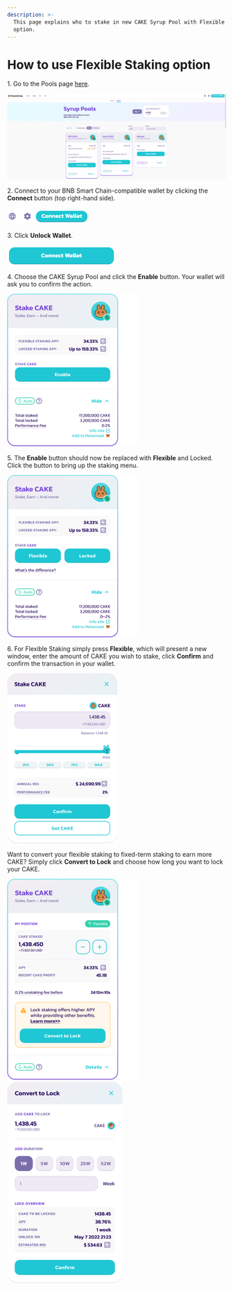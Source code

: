 ```yaml
---
description: >-
  This page explains who to stake in new CAKE Syrup Pool with Flexible Staking
  option.
---
```


# How to use Flexible Staking option

1\. Go to the Pools page [here](https://pancakeswap.finance/pools).

![](<../../../.gitbook/assets/1-how-to-stake-in-syrup-pool (3).png>)

2\. Connect to your BNB Smart Chain-compatible wallet by clicking the **Connect** button (top right-hand side).

![](<../../../.gitbook/assets/2-how-to-stake-in-syrup-pool (2).png>)

3\. Click **Unlock Wallet**.

![](<../../../.gitbook/assets/3-how-to-stake-in-syrup-pool (2).png>)

4\. Choose the CAKE Syrup Pool and click the **Enable** button. Your wallet will ask you to confirm the action.

![Cake Pool](../../../.gitbook/assets/cake-pool-notenable.png)

5\. The **Enable** button should now be replaced with **Flexible** and Locked. Click the button to bring up the staking menu.

![New Cake Pool](../../../.gitbook/assets/cake-pool-enabled1-small.png)

6\. For Flexible Staking simply press **Flexible**, which will present a new window, enter the amount of CAKE you wish to stake, click **Confirm** and confirm the transaction in your wallet.

![Flexible Staking Deposit](../../../.gitbook/assets/cake-pool-flex-deposit.png)

Want to convert your flexible staking to fixed-term staking to earn more CAKE? Simply click **Convert to Lock** and choose how long you want to lock your CAKE.

![Flexible Staking Convert to Fixed](../../../.gitbook/assets/cake-pool-flex-convert.png) ![Flexible Staking Convert Lock](../../../.gitbook/assets/cake-pool-convert-lock.png)

